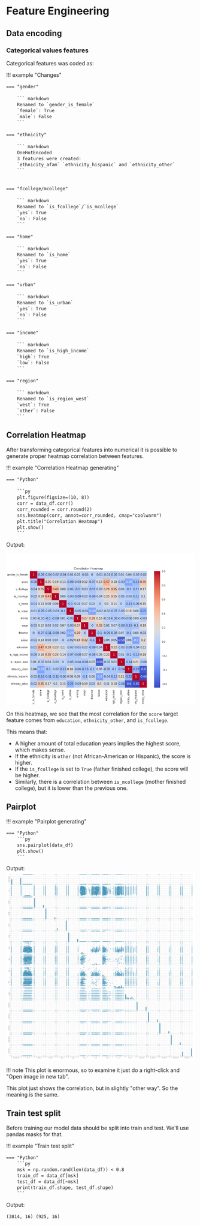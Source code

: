 # Feature Engineering

## Data encoding

### Categorical values features

Categorical features was coded as:

!!! example "Changes"

    === "gender"

        ``` markdown
        Renamed to `gender_is_female`
        `female`: True
        `male`: False
        ```

    === "ethnicity"
        
        ``` markdown
        OneHotEncoded
        3 features were created:
        `ethnicity_afam` `ethnicity_hispanic` and `ethnicity_other`
        ```


    === "fcollege/mcollege"

        ``` markdown
        Renamed to `is_fcollege`/`is_mcollege`
        `yes`: True
        `no`: False
        ```
    
    === "home"
        
        ``` markdown
        Renamed to `is_home`
        `yes`: True
        `no`: False
        ```

    === "urban"
        
        ``` markdown
        Renamed to `is_urban`
        `yes`: True
        `no`: False
        ```

    === "income"
        
        ``` markdown
        Renamed to `is_high_income`
        `high`: True
        `low`: False
        ```

    === "region"
        
        ``` markdown
        Renamed to `is_region_west`
        `west`: True
        `other`: False
        ```

## Correlation Heatmap

After transforming categorical features into numerical it is possible to generate proper heatmap correlation between features.

!!! example "Correlation Heatmap generating"

    === "Python"

        ```py
        plt.figure(figsize=(10, 8))
        corr = data_df.corr()
        corr_rounded = corr.round(2)
        sns.heatmap(corr, annot=corr_rounded, cmap="coolwarm")
        plt.title("Correlation Heatmap")
        plt.show()
        ```

Output:

![Correlation Heatmap plot](img/Correlation_Heatmap.png)

On this heatmap, we see that the most correlation for the `score` target feature comes from `education`, `ethnicity_other`, and `is_fcollege`.

This means that:
* A higher amount of total education years implies the highest score, which makes sense.
* If the ethnicity is `other` (not African-American or Hispanic), the score is higher.
* If the `is_fcollege` is set to `True` (father finished college), the score will be higher.
* Similarly, there is a correlation between `is_mcollege` (mother finished college), but it is lower than the previous one.

## Pairplot

!!! example "Pairplot generating"

    === "Python"
        ```py
        sns.pairplot(data_df)
        plt.show()
        ```

Output:
![Pairplot](img/pairplot.png)

!!! note
    This plot is enormous, so to examine it just do a right-click and "Open image in new tab".

This plot just shows the correlation, but in slightly "other way". So the meaning is the same.

## Train test split

Before training our model data should be split into train and test. We'll use pandas masks for that.

!!! example "Train test split"

    === "Python"
        ```py
        msk = np.random.rand(len(data_df)) < 0.8
        train_df = data_df[msk]
        test_df = data_df[~msk]
        print(train_df.shape, test_df.shape)
        ```

Output:
```markdown
(3814, 16) (925, 16)
```
